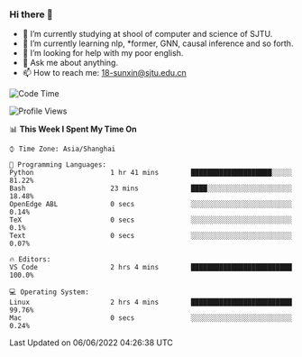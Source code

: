 ### Hi there 👋

<!--
**sunxin000/sunxin000** is a ✨ _special_ ✨ repository because its `README.md` (this file) appears on your GitHub profile.

Here are some ideas to get you started:

- 🔭 I’m currently working on ...
- 🌱 I’m currently learning ...
- 👯 I’m looking to collaborate on ...
- 🤔 I’m looking for help with ...
- 💬 Ask me about ...
- 📫 How to reach me: ...
- 😄 Pronouns: ...
- ⚡ Fun fact: ...
-->
- 🏫 I’m currently studying at shool of computer and science of SJTU.
- 🌱 I’m currently learning nlp, \*former, GNN, causal inference and so forth.
- 🤔 I’m looking for help with my poor english.
- 💬 Ask me about anything.
- 📫 How to reach me: 18-sunxin@sjtu.edu.cn
<!--START_SECTION:waka-->
![Code Time](http://img.shields.io/badge/Code%20Time-196%20hrs%2017%20mins-blue)

![Profile Views](http://img.shields.io/badge/Profile%20Views-2-blue)

📊 **This Week I Spent My Time On** 

```text
⌚︎ Time Zone: Asia/Shanghai

💬 Programming Languages: 
Python                   1 hr 41 mins        ████████████████████░░░░░   81.22% 
Bash                     23 mins             ████░░░░░░░░░░░░░░░░░░░░░   18.48% 
OpenEdge ABL             0 secs              ░░░░░░░░░░░░░░░░░░░░░░░░░   0.14% 
TeX                      0 secs              ░░░░░░░░░░░░░░░░░░░░░░░░░   0.1% 
Text                     0 secs              ░░░░░░░░░░░░░░░░░░░░░░░░░   0.07%

🔥 Editors: 
VS Code                  2 hrs 4 mins        █████████████████████████   100.0%

💻 Operating System: 
Linux                    2 hrs 4 mins        █████████████████████████   99.76% 
Mac                      0 secs              ░░░░░░░░░░░░░░░░░░░░░░░░░   0.24%

```


 Last Updated on 06/06/2022 04:26:38 UTC
<!--END_SECTION:waka-->
